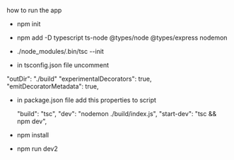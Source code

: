 how to run the app
* npm init

* npm add -D typescript ts-node @types/node @types/express nodemon

* ./node_modules/.bin/tsc --init

* in tsconfig.json file uncomment 

"outDir": "./build"
"experimentalDecorators": true,
"emitDecoratorMetadata": true,

* in package.json file add this properties to script

  "build": "tsc",
    "dev": "nodemon ./build/index.js",
    "start-dev": "tsc && npm dev",

* npm install
* npm run dev2